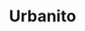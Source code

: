 ---
title: "Urbanito"
url: /ciudad-autonoma-de-buenos-aires/urbanito-avenida-jose-maria-moreno/
shop: Kleidung
---
